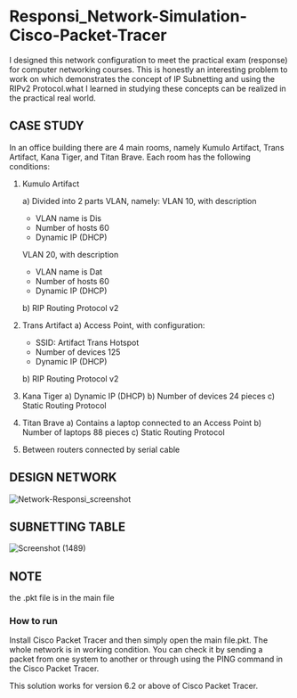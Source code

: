# Responsi_Network-Simulation-Cisco-Packet-Tracer
I designed this network configuration to meet the practical exam (response) for computer networking courses. This is honestly an interesting problem to work on which demonstrates the concept of IP Subnetting and using the RIPv2 Protocol.what I learned in studying these concepts can be realized in the practical real world.

## CASE STUDY

In an office building there are 4 main rooms, namely Kumulo Artifact, Trans Artifact, Kana Tiger, and Titan Brave. Each room has the following conditions:

1. Kumulo Artifact

    a) Divided into 2 parts VLAN, namely:
     VLAN 10, with description
      - VLAN name is Dis
      - Number of hosts 60
      - Dynamic IP (DHCP)
 
     VLAN 20, with description
      - VLAN name is Dat
      - Number of hosts 60
      - Dynamic IP (DHCP)

    b) RIP Routing Protocol v2

2. Trans Artifact
    a) Access Point, with configuration:
     - SSID: Artifact Trans Hotspot
     - Number of devices 125
     - Dynamic IP (DHCP)

    b) RIP Routing Protocol v2

3. Kana Tiger
  a) Dynamic IP (DHCP)
  b) Number of devices 24 pieces
  c) Static Routing Protocol

4. Titan Brave
  a) Contains a laptop connected to an Access Point
  b) Number of laptops 88 pieces
  c) Static Routing Protocol

5. Between routers connected by serial cable

## DESIGN NETWORK
![Network-Responsi_screenshot](https://user-images.githubusercontent.com/93896646/154805654-d20f69cd-e910-40b2-b662-bd3bddbc5c7a.png)

## SUBNETTING TABLE
![Screenshot (1489)](https://user-images.githubusercontent.com/93896646/154806445-b0915f65-dd38-491a-8482-384a2ab6c2c6.png)

## NOTE 
the .pkt file is in the main file
### How to run
Install Cisco Packet Tracer and then simply open the main file.pkt. The whole network is in working condition. You can check it by sending a packet from one system to another or through using the PING command in the Cisco Packet Tracer.

This solution works for version 6.2 or above of Cisco Packet Tracer.


